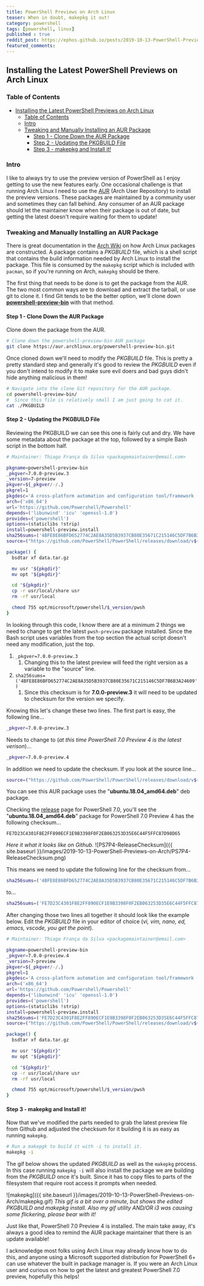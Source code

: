 ```yaml
---
title: PowerShell Previews on Arch Linux
teaser: When in doubt, makepkg it out!
category: powershell
tags: [powershell, linux]
published : true
reddit_post: https://ephos.github.io/posts/2019-10-13-PowerShell-Previews-on-Arch
featured_comments:
---
```


## Installing the Latest PowerShell Previews on Arch Linux

### Table of Contents

- [Installing the Latest PowerShell Previews on Arch Linux](#installing-the-latest-powershell-previews-on-arch-linux)
  - [Table of Contents](#table-of-contents)
  - [Intro](#intro)
  - [Tweaking and Manually Installing an AUR Package](#tweaking-and-manually-installing-an-aur-package)
    - [Step 1 - Clone Down the AUR Package](#step-1---clone-down-the-aur-package)
    - [Step 2 - Updating the PKGBUILD File](#step-2---updating-the-pkgbuild-file)
    - [Step 3 - makepkg and Install it!](#step-3---makepkg-and-install-it)

### Intro

I like to always try to use the preview version of PowerShell as I enjoy getting to use the new features early.  One occasional challenge is that running Arch Linux I need to use the [AUR][AUR] (Arch User Repository) to install the preview versions.  These packages are maintained by a community user and sometimes they can fall behind.  Any consumer of an AUR package should let the maintainer know when their package is out of date, but getting the latest doesn't require waiting for them to update!

### Tweaking and Manually Installing an AUR Package

There is great documentation in the [Arch Wiki][Arch Wiki AUR] on how Arch Linux packages are constructed.  A package contains a _PKGBUILD_ file, which is a shell script that contains the build information needed by Arch Linux to install the package.  This file is consumed by the `makepkg` script which is included with `pacman`, so if you're running on Arch, `makepkg` should be there.

The first thing that needs to be done is to get the package from the AUR.  The two most common ways are to download and extract the tarball, or use git to clone it.  I find Git tends to be the better option, we'll clone down [**powershell-preview-bin**][AUR_PowerShellPreview] with that method.

#### Step 1 - Clone Down the AUR Package

Clone down the package from the AUR.

```bash
# Clone down the powershell-preview-bin AUR package
git clone https://aur.archlinux.org/powershell-preview-bin.git
```

Once cloned down we'll need to modify the _PKGBUILD_ file.  This is pretty a pretty standard step and generally it's good to review the _PKGBUILD_ even if you don't intend to modify it to make sure evil doers and bad guys didn't hide anything malicious in them!

```bash
# Navigate into the clone Git repository for the AUR package.
cd powershell-preview-bin/
#  Since this file is relatively small I am just going to cat it.
cat ./PKGBUILD
```

#### Step 2 - Updating the PKGBUILD File

Reviewing the PKGBUILD we can see this one is fairly cut and dry.  We have some metadata about the package at the top, followed by a simple Bash script in the bottom half.

```bash
# Maintainer: Thiago França da Silva <packagemaintainer@email.com>

pkgname=powershell-preview-bin
_pkgver=7.0.0-preview.3
_version=7-preview
pkgver=${_pkgver/-/.}
pkgrel=1
pkgdesc='A cross-platform automation and configuration tool/framework (binary preview package)'
arch=('x86_64')
url='https://github.com/Powershell/Powershell'
depends=('libunwind' 'icu' 'openssl-1.0')
provides=('powershell')
options=(staticlibs !strip)
install=powershell-preview.install
sha256sums=('4BFE8E86BFD652774C2AE8A35D5B3937CB80E35671C215146C5DF7B6B3A24609')
source=("https://github.com/PowerShell/PowerShell/releases/download/v${_pkgver}/powershell-preview_${_pkgver}-1.ubuntu.18.04_amd64.deb")

package() {
  bsdtar xf data.tar.gz

  mv usr "${pkgdir}"
  mv opt "${pkgdir}"

  cd "${pkgdir}"
  cp -r usr/local/share usr
  rm -rf usr/local

  chmod 755 opt/microsoft/powershell/$_version/pwsh
}
```

In looking through this code, I know there are at a minimum 2 things we need to change to get the latest `pwsh-preview` package installed.  Since the Bash script uses variables from the top section the actual script doesn't need any modification, just the top.

1. `_pkgver=7.0.0-preview.3`
   1. Changing this to the latest preview will feed the right version as a variable to the "source" line.
2. `sha256sums=('4BFE8E86BFD652774C2AE8A35D5B3937CB80E35671C215146C5DF7B6B3A24609')`
   1. Since this checksum is for **7.0.0-preview.3** it will need to be updated to checksum for the version we specify.

Knowing this let's change these two lines.  The first part is easy, the following line...

```bash
_pkgver=7.0.0-preview.3
```

Needs to change to (*at this time PowerShell 7.0 Preview 4 is the latest verison*)...

```bash
_pkgver=7.0.0-preview.4
```

In addition we need to update the checksum.  If you look at the source line...

```bash
source=("https://github.com/PowerShell/PowerShell/releases/download/v${_pkgver}/powershell-preview_${_pkgver}-1.ubuntu.18.04_amd64.deb")
```

You can see this AUR package uses the "**ubuntu.18.04_amd64.deb**" deb package.

Checking the [release][Powershell_Release] page for PowerShell 7.0, you'll see the "**ubuntu.18.04_amd64.deb**" package for PowerShell 7.0 Preview 4 has the following checksum...

`FE7D23C4301F8E2FF890ECF1E9B3398F0F2EB063253D35E6C44F5FFC87D98D65`

*Here it what it looks like on Github.*
![PS7P4-ReleaseChecksum]({{ site.baseurl }}/images/2019-10-13-PowerShell-Previews-on-Arch/PS7P4-ReleaseChecksum.png)

This means we need to update the following line for the checksum from...

```bash
sha256sums=('4BFE8E86BFD652774C2AE8A35D5B3937CB80E35671C215146C5DF7B6B3A24609')
```

to...

```bash
sha256sums=('FE7D23C4301F8E2FF890ECF1E9B3398F0F2EB063253D35E6C44F5FFC87D98D65')
```

After changing those two lines all together it should look like the example below.  Edit the *PKGBUILD* file in your editor of choice (*vi, vim, nano, ed, emacs, vscode, you get the point*).

```bash
# Maintainer: Thiago França da Silva <packagemaintainer@email.com>

pkgname=powershell-preview-bin
_pkgver=7.0.0-preview.4
_version=7-preview
pkgver=${_pkgver/-/.}
pkgrel=1
pkgdesc='A cross-platform automation and configuration tool/framework (binary preview package)'
arch=('x86_64')
url='https://github.com/Powershell/Powershell'
depends=('libunwind' 'icu' 'openssl-1.0')
provides=('powershell')
options=(staticlibs !strip)
install=powershell-preview.install
sha256sums=('FE7D23C4301F8E2FF890ECF1E9B3398F0F2EB063253D35E6C44F5FFC87D98D65')
source=("https://github.com/PowerShell/PowerShell/releases/download/v${_pkgver}/powershell-preview_${_pkgver}-1.ubuntu.18.04_amd64.deb")

package() {
  bsdtar xf data.tar.gz

  mv usr "${pkgdir}"
  mv opt "${pkgdir}"

  cd "${pkgdir}"
  cp -r usr/local/share usr
  rm -rf usr/local

  chmod 755 opt/microsoft/powershell/$_version/pwsh
}
```

#### Step 3 - makepkg and Install it!

Now that we've modified the parts needed to grab the latest preview file from Github and adjusted the checksum for it building it is as easy as running `makepkg`.

```bash
# Run a makepgk to build it with -i to install it.
makepkg -i
```

The gif below shows the updated *PKGBUILD* as well as the `makepkg` process.  In this case running `makepkg -i` will also install the package we are building from the *PKGBUILD* once it's built.  Since it has to copy files to parts of the filesystem that require root access it prompts when needed.

![makepkg]({{ site.baseurl }}/images/2019-10-13-PowerShell-Previews-on-Arch/makepkg.gif)
*This gif is a bit over a minute, but shows the edited PKGBUILD and makepkg install.  Also my gif utility AND/OR i3 was causing some flickering, please bear with it!*

Just like that, PowerShell 7.0 Preview 4 is installed. The main take away, it's always a good idea to remind the AUR package maintainer that there is an update available!  

I acknowledge most folks using Arch Linux may already know how to do this, and anyone using a Microsoft supported distribution for PowerShell 6+ can use whatever the built in package manager is.  If you were an Arch Linux user and curious on how to get the latest and greatest PowerShell 7.0 preview, hopefully this helps!

[AUR]:https://aur.archlinux.org/
[Arch Wiki AUR]:https://wiki.archlinux.org/index.php/Arch_User_Repository
[AUR_PowerShellPreview]:https://aur.archlinux.org/packages/powershell-preview-bin/
[Powershell_Release]:https://github.com/PowerShell/PowerShell/releases/tag/v7.0.0-preview.4